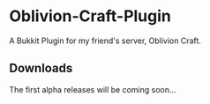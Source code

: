 Oblivion-Craft-Plugin
=====================

A Bukkit Plugin for my friend's server, Oblivion Craft.

Downloads
----------

The first alpha releases will be coming soon...

